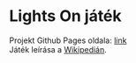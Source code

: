 # Lights On játék

Projekt Github Pages oldala: [link](https://zschopper.github.io/lights-on-js)  
Játék leírása a [Wikipedián](https://hu.wikipedia.org/wiki/Lights_Out_(j%C3%A1t%C3%A9k)).
